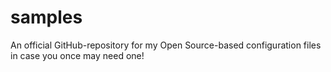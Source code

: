 # samples
An official GitHub-repository for my Open Source-based configuration files in case you once may need one!

